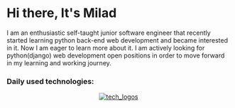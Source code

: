 # Hi there, It's Milad

I am an enthusiastic self-taught junior software engineer that recently started learning python back-end web development and became interested in it. Now I am eager to learn more about it. I am actively looking for python(django) web development open positions in order to move forward in my learning and working journey.


### Daily used technologies:

<p style="text-align: center">
  <a href="https://skillicons.dev">
    <img src="https://skillicons.dev/icons?i=python,django,docker,git,github,gitlab,html,css,heroku,linux,postgresql,redis,vscode"  alt="tech_logos"/>
  </a>
</p>
